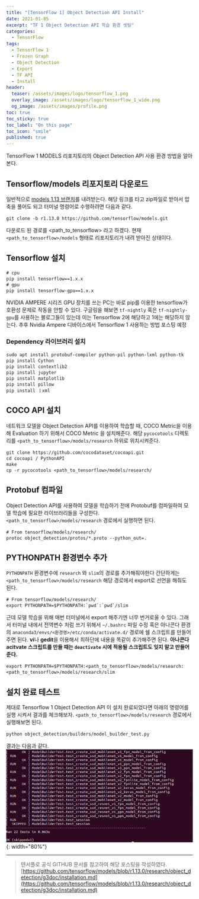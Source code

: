 ```yaml
---
title: "[TensorFlow 1] Object Detection API Install"
date: 2021-01-05
excerpt: "TF 1 Object Detection API 학습 환경 셋팅"
categories:
  - TensorFlow
tags:
  - TensorFlow 1
  - Frozen Graph
  - Object Detection
  - Export
  - TF API
  - Install
header:
  teaser: /assets/images/logo/tensorflow_1.png
  overlay_image: /assets/images/logo/tensorflow_1_wide.png
  og_image: /assets/images/profile.png
toc: true
toc_sticky: true
toc_label: "On this page"
toc_icon: "smile"
published: true
---
```

TensorFlow 1 MODELS 리포지토리의 Object Detection API 사용 환경 방법을 알아본다.

## Tensorflow/models 리포지토리 다운로드
일반적으로 [models 1.13 브랜치](https://github.com/tensorflow/models/tree/r1.13.0)를 내려받는다.
해당 링크를 타고 zip파일로 받아서 압축을 풀어도 되고 터미널 명령어로 수행하려면 다음과 같다.
```
git clone -b r1.13.0 https://github.com/tensorflow/models.git
```
다운로드 된 경로를 <path_to_tensorflow> 라고 하겠다. 현재 `<path_to_tensorflow>/models` 형태로 리포지토리가 내려 받아진 상태이다.

## Tensorflow 설치
```
# cpu
pip install tensorflow==1.x.x
# gpu
pip install tensorflow-gpu==1.x.x
```
NVIDIA AMPERE 시리즈 GPU 장치를 쓰는 PC는 바로 pip를 이용한 tensorflow가 호환성 문제로 작동을 안할 수 있다. 구글링을 해보면 `tf-nightly` 혹은 `tf-nightly-gpu`를 사용하는 블로그들이 있는데 이는 Tensorflow 2에 해당하고 1에는 해당하지 않는다. 추후 Nvidia Ampere 디바이스에서 Tensorflow 1 사용하는 방법 포스팅 예정

### Dependency 라이브러리 설치
```
sudo apt install protobuf-compiler python-pil python-lxml python-tk
pip install Cython
pip install contextlib2
pip install jupyter
pip install matplotlib
pip install pillow
pip install ㅣxml
```

## COCO API 설치
네트워크 모델을 Object Detection API를 이용하여 학습할 때, COCO Metric을 이용해 Evaluation 하기 위해서 COCO Metric 을 설치해준다. 해당 `pycocotools` 디렉토리를 `<path_to_tensorflow>/models/research` 하위로 위치시켜준다.
```
git clone https://github.com/cocodataset/cocoapi.git
cd cocoapi / PythonAPI 
make 
cp -r pycocotools <path_to_tensorflow>/models/research/
```

## Protobuf 컴파일
Object Detection API를 사용하여 모델을 학습하기 전에 Protobuf를 컴파일하여 모델 학습에 필요한 라이브러리들을 구성한다. `<path_to_tensorflow>/models/research` 경로에서 실행하면 된다.
```
# From tensorflow/models/research/
protoc object_detection/protos/*.proto --python_out=.
```

## PYTHONPATH 환경변수 추가
`PYTHONPATH` 환경변수에 `research` 와 `slim`의 경로를 추가해줘야한다 간단하게는 `<path_to_tensorflow>/models/research` 해당 경로에서 export로 선언을 해줘도 된다.
```
# From tensorflow/models/research/
export PYTHONPATH=$PYTHONPATH:`pwd`:`pwd`/slim
```
근데 모델 학습을 위해 매번 터미널에서 export 해주기엔 너무 번거로울 수 있다. 그래서 터미널 내에서 전역변수 처럼 쓰기 위해서 `~/.bashrc` 파일 수정 혹은 아나콘다 환경의 `anaconda3/envs/<환경명>/etc/conda/activate.d/` 경로에 쉘 스크립트를 만들어 주면 된다. **vi**나 **gedit**을 이용해서 최하단에 내용을 똑같이 추가해주면 된다. **아나콘다 acitvate 스크립트를 만들 때는 `deactivate` 시에 적용될 스크립트도 잊지 말고 만들어준다.**
```
export PYTHONPATH=$PYTHONPATH:<path_to_tensorflow>/models/research:<path_to_tensorflow>/models/research/slim
```

## 설치 완료 테스트
제대로 Tensorflow 1 Object Detection API 이 설치 완료되었다면 아래의 명령어를 실행 시켜서 결과를 체크해보자. `<path_to_tensorflow>/models/research` 경로에서 실행해보면 된다.
```
python object_detection/builders/model_builder_test.py
```
결과는 다음과 같다.
![](/assets/images/tf1-obj-detection-api/model_builder_test.png){: width="80%"}


---
> 텐서플로 공식 GITHUB 문서를 참고하여 해당 포스팅을 작성하였다.  
> [https://github.com/tensorflow/models/blob/r1.13.0/research/object_detection/g3doc/installation.md](https://github.com/tensorflow/models/blob/r1.13.0/research/object_detection/g3doc/installation.md)
